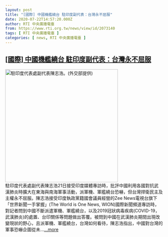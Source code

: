 ```yaml
---
layout: post
title: "[國際] 中國機艦繞台 駐印度副代表：台灣永不屈服"
date: 2020-07-22T14:57:20.000Z
author: RTI 中央廣播電臺
from: https://www.rti.org.tw/news/view/id/2073140
tags: [ RTI 中央廣播電臺 ]
categories: [ news, RTI 中央廣播電臺 ]
---
```

<!--1595429840000-->
[[國際] 中國機艦繞台 駐印度副代表：台灣永不屈服](https://www.rti.org.tw/news/view/id/2073140)
------

<div>
<img src="https://static.rti.org.tw/assets/thumbnails/2020/07/22/d1be4196a72adda6aef63bc5e241befd.jpg" width="360" alt="駐印度代表處副代表陳志浩。(外交部提供)" title="駐印度代表處副代表陳志浩。(外交部提供)"><br>駐印度代表處副代表陳志浩21日接受印度媒體專訪時，批評中國利用各國對抗武漢肺炎時擴大在東海與南海軍事活動，派軍機、軍艦繞台恐嚇，但台灣捍衛民主及主權永不屈服。陳志浩接受印度執政黨籍國會議員經營的Zee News電視台旗下「世界新聞一手掌握」(The World is One News, WION)國際新聞頻道專訪時，對記者問到中國不斷派遣軍機、軍艦繞台，以及2019冠狀病毒疾病(COVID-19，武漢肺炎)的處置、台印關係等問題做出答覆。被問到中國在武漢肺炎期間出現改變現狀的野心，且派軍機、軍艦繞台，台灣如何看待，陳志浩指出，中國對台灣的軍事恐嚇企圖從未...<a target="_blank" href="https://www.rti.org.tw/news/view/id/2073140">...more</a>
</div>
